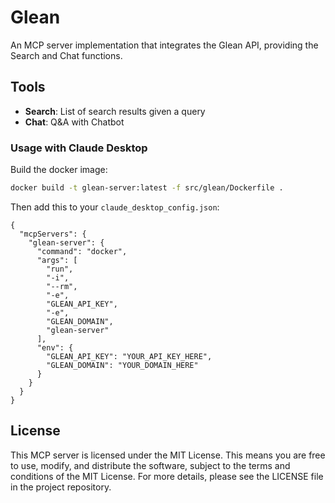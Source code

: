# Glean

An MCP server implementation that integrates the Glean API, providing the Search and Chat functions.

## Tools
- **Search**: List of search results given a query
- **Chat**: Q&A with Chatbot

### Usage with Claude Desktop
Build the docker image:
```bash
docker build -t glean-server:latest -f src/glean/Dockerfile .
```

Then add this to your `claude_desktop_config.json`:
```
{
  "mcpServers": {
    "glean-server": {
      "command": "docker",
      "args": [
        "run",
        "-i",
        "--rm",
        "-e",
        "GLEAN_API_KEY",
        "-e",
        "GLEAN_DOMAIN",
        "glean-server"
      ],
      "env": {
        "GLEAN_API_KEY": "YOUR_API_KEY_HERE",
        "GLEAN_DOMAIN": "YOUR_DOMAIN_HERE"
      }
    }
  }
}
```

## License

This MCP server is licensed under the MIT License. This means you are free to use, modify, and distribute the software, subject to the terms and conditions of the MIT License. For more details, please see the LICENSE file in the project repository.
